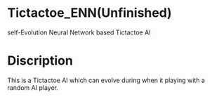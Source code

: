 # Tictactoe_ENN(Unfinished)
self-Evolution Neural Network based Tictactoe AI

# Discription
This is a Tictactoe AI which can evolve during when it playing with a random AI player.
